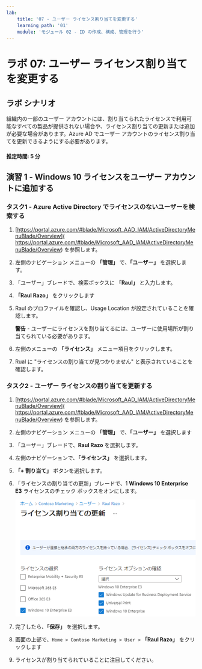 ```yaml
---
lab:
    title: '07 - ユーザー ライセンス割り当てを変更する'
    learning path: '01'
    module: 'モジュール 02 - ID の作成、構成、管理を行う'
---
```


# ラボ 07: ユーザー ライセンス割り当てを変更する

## ラボ シナリオ

組織内の一部のユーザー アカウントには、割り当てられたライセンスで利用可能なすべての製品が提供されない場合や、ライセンス割り当ての更新または追加が必要な場合があります。Azure AD でユーザー アカウントのライセンス割り当てを更新できるようにする必要があります。

#### 推定時間: 5 分

## 演習 1 - Windows 10 ライセンスをユーザー アカウントに追加する

### タスク1 - Azure Active Directory でライセンスのないユーザーを検索する

1. [https://portal.azure.com/#blade/Microsoft_AAD_IAM/ActiveDirectoryMenuBlade/Overview]( https://portal.azure.com/#blade/Microsoft_AAD_IAM/ActiveDirectoryMenuBlade/Overview) を参照します。

2. 左側のナビゲーション メニューの **「管理」** で、**「ユーザー」** を選択します。

3. 「ユーザー」ブレードで、検索ボックスに **「Raul」** と入力します。

4. **「Raul Razo」** をクリックします
5. Raul のプロファイルを確認し、Usage Location が設定されていることを確認します。

    **警告** - ユーザーにライセンスを割り当てるには、ユーザーに使用場所が割り当てられている必要があります。

6. 左側のメニューの **「ライセンス」** メニュー項目をクリックします。
7. Rual に "ライセンスの割り当てが見つかりません" と表示されていることを確認します。

### タスク2 - ユーザー ライセンスの割り当てを更新する

1. [https://portal.azure.com/#blade/Microsoft_AAD_IAM/ActiveDirectoryMenuBlade/Overview]( https://portal.azure.com/#blade/Microsoft_AAD_IAM/ActiveDirectoryMenuBlade/Overview) を参照します。

2. 左側のナビゲーション メニューの **「管理」** で、**「ユーザー」** を選択します

3. 「ユーザー」ブレードで、**Raul Razo** を選択します。

4. 左側のナビゲーションで、**「ライセンス」** を選択します。

5. **「+ 割り当て」** ボタンを選択します。 

6. 「ライセンスの割り当ての更新」ブレードで、1 **Windows 10 Enterprise E3** ライセンスのチェック ボックスをオンにします。

    ![「ライセンスの割り当ての更新」ページとライセンス オプションが強調表示されている画面イメージ](./media/lp1-mod2-assign-user-license-options.png)

7. 完了したら、**「保存」** を選択します。
8. 画面の上部で、`Home > Contoso Marketing > User >` **「Raul Razo」** をクリックします
9. ライセンスが割り当てられていることに注目してください。

